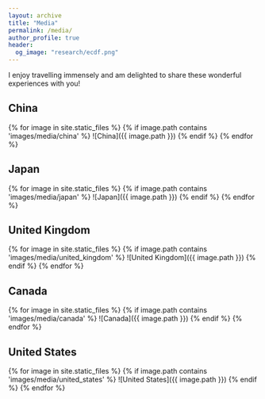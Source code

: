 ```yaml
---
layout: archive
title: "Media"
permalink: /media/
author_profile: true
header:
  og_image: "research/ecdf.png"
---
```



I enjoy travelling immensely and am delighted to share these wonderful experiences with you!



## China

{% for image in site.static_files %}
  {% if image.path contains 'images/media/china' %}
    ![China]({{ image.path }})
  {% endif %}
{% endfor %}

## Japan

{% for image in site.static_files %}
  {% if image.path contains 'images/media/japan' %}
    ![Japan]({{ image.path }})
  {% endif %}
{% endfor %}

## United Kingdom

{% for image in site.static_files %}
  {% if image.path contains 'images/media/united_kingdom' %}
    ![United Kingdom]({{ image.path }})
  {% endif %}
{% endfor %}

## Canada

{% for image in site.static_files %}
  {% if image.path contains 'images/media/canada' %}
    ![Canada]({{ image.path }})
  {% endif %}
{% endfor %}

## United States

{% for image in site.static_files %}
  {% if image.path contains 'images/media/united_states' %}
    ![United States]({{ image.path }})
  {% endif %}
{% endfor %}
